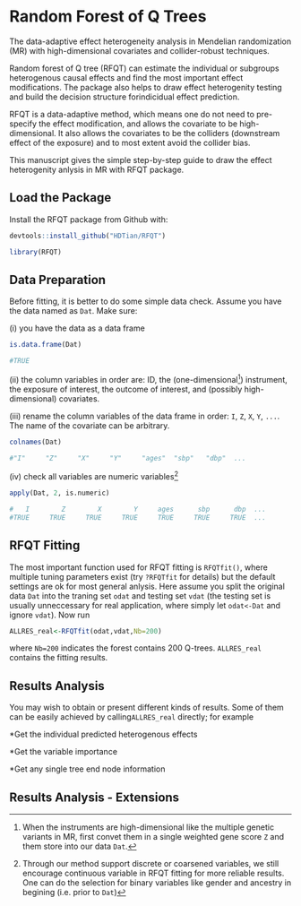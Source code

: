 # Random Forest of Q Trees
The data-adaptive effect heterogeneity analysis in Mendelian randomization (MR) with high-dimensional covariates and collider-robust techniques. 

Random forest of Q tree (RFQT) can estimate the individual or subgroups heterogenous causal effects and find the most important effect modifications. The package also helps to draw effect heterogenity testing and build the decision structure forindicidual effect prediction. 

RFQT is a data-adaptive method, which means one do not need to pre-specify the effect modification, and allows the covariate to be high-dimensional. It also allows the covariates to be the colliders (downstream effect of the exposure) and to most extent avoid the collider bias.

This manuscript gives the simple step-by-step guide to draw the effect heterogenity anlysis in MR with RFQT package.

## Load the Package
Install the RFQT package from Github with:
```R
devtools::install_github("HDTian/RFQT")
```
```R
library(RFQT)
```


## Data Preparation
Before fitting, it is better to do some simple data check. Assume you have the data named as `Dat`. Make sure: 

(i) you have the data as a data frame
```R
is.data.frame(Dat) 
```
```R
#TRUE
```

(ii) the column variables in order are: ID, the (one-dimensional[^1]) instrument, the exposure of interest, the outcome of interest, and (possibly high-dimensional) covariates.

(iii) rename the column variables of the data frame in order: `I`, `Z`, `X`, `Y`, `...`. The name of the covariate can be arbitrary.
```R
colnames(Dat)
```
```R
#"I"     "Z"     "X"     "Y"     "ages"  "sbp"   "dbp"  ... 
```

(iv) check all variables are numeric variables[^2]
```R
apply(Dat, 2, is.numeric)
```
```R
#   I        Z        X        Y     ages      sbp      dbp  ...
#TRUE     TRUE     TRUE     TRUE     TRUE     TRUE     TRUE  ...
```



[^1]: When the instruments are high-dimensional like the multiple genetic variants in MR, first convet them in a single weighted gene score `Z` and them store into our data `Dat`. 
[^2]: Through our method support discrete or coarsened variables, we still encourage continuous variable in RFQT fitting for more reliable results. One can do the selection for binary variables like gender and ancestry in begining (i.e. prior to `Dat`)  

## RFQT Fitting
The most important function used for RFQT fitting is `RFQTfit()`, where multiple tuning parameters exist (try `?RFQTfit` for details) but the default settings are ok for most general anlysis. Here assume you split the original data `Dat` into the traning set `odat` and testing set `vdat` (the testing set is usually unneccessary for real application, where simply let `odat<-Dat` and ignore `vdat`). Now run
```R
ALLRES_real<-RFQTfit(odat,vdat,Nb=200)
```
where `Nb=200` indicates the forest contains 200 Q-trees. `ALLRES_real` contains the fitting results.

## Results Analysis
You may wish to obtain or present different kinds of results. Some of them can be easily achieved by calling`ALLRES_real` directly; for example

*Get the individual predicted heterogenous effects

*Get the variable importance

*Get any single tree end node information

## Results Analysis - Extensions



